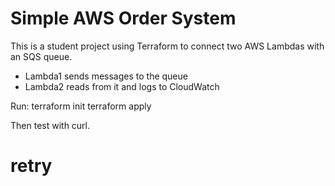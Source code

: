 # Simple AWS Order System
This is a student project using Terraform to connect two AWS Lambdas with an SQS queue.

- Lambda1 sends messages to the queue
- Lambda2 reads from it and logs to CloudWatch

Run:
terraform init
terraform apply

Then test with curl.
# retry

